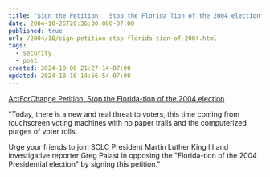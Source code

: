 ```yaml
---
title: "Sign the Petition:  Stop the Florida Tion of the 2004 election"
date: 2004-10-26T20:36:00.000-07:00
published: true
url: /2004/10/sign-petition-stop-florida-tion-of-2004.html
tags:
  - security
  - post
created: 2024-10-06 21:27:14-07:00
updated: 2024-10-10 14:56:54-07:00
---
```


[ActForChange Petition: Stop the Florida-tion of the 2004 election](http://www.workingforchange.com/activism/petition.cfm?itemid=14993 "ActForChange Petition: Stop the Florida-tion of the 2004 election")  
  
"Today, there is a new and real threat to voters, this time coming from touchscreen voting machines with no paper trails and the computerized purges of voter rolls.  
  
Urge your friends to join SCLC President Martin Luther King III and investigative reporter Greg Palast in opposing the "Florida-tion of the 2004 Presidential election" by signing this petition."
